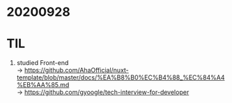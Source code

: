 # 20200928
# TIL

1. studied Front-end
<br>-> https://github.com/AhaOfficial/nuxt-template/blob/master/docs/%EA%B8%B0%EC%B4%88_%EC%84%A4%EB%AA%85.md 
<br>-> https://github.com/gyoogle/tech-interview-for-developer
